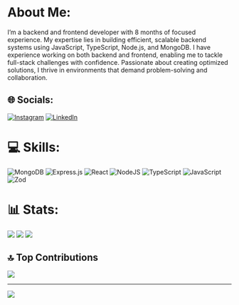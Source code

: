 # About Me:
I’m a backend and frontend developer with 8 months of focused experience. My expertise lies in building efficient, scalable backend systems using JavaScript, TypeScript, Node.js, and MongoDB. I have experience working on both backend and frontend, enabling me to tackle full-stack challenges with confidence. Passionate about creating optimized solutions, I thrive in environments that demand problem-solving and collaboration.


## 🌐 Socials:
[![Instagram](https://img.shields.io/badge/Instagram-%23E4405F.svg?logo=Instagram&logoColor=white)](https://instagram.com/yolge2.0) [![LinkedIn](https://img.shields.io/badge/LinkedIn-%230077B5.svg?logo=linkedin&logoColor=white)](https://linkedin.com/in/YolgeSanchez) 

# 💻 Skills:
![MongoDB](https://img.shields.io/badge/MongoDB-%234ea94b.svg?style=flat&logo=mongodb&logoColor=white) 
![Express.js](https://img.shields.io/badge/express.js-%23404d59.svg?style=flat&logo=express&logoColor=%2361DAFB) 
![React](https://img.shields.io/badge/react-%2320232a.svg?style=flat&logo=react&logoColor=%2361DAFB) 
![NodeJS](https://img.shields.io/badge/node.js-6DA55F?style=flat&logo=node.js&logoColor=white) 
![TypeScript](https://img.shields.io/badge/typescript-%23007ACC.svg?style=flat&logo=typescript&logoColor=white) 
![JavaScript](https://img.shields.io/badge/javascript-%23323330.svg?style=flat&logo=javascript&logoColor=%23F7DF1E) 
![Zod](https://img.shields.io/badge/zod-%233068b7.svg?style=flat&logo=zod&logoColor=white)

# 📊 Stats:
![](https://github-readme-stats.vercel.app/api?username=YolgeSanchez&theme=react&hide_border=true&include_all_commits=false&count_private=true)
![](https://github-readme-streak-stats.herokuapp.com/?user=YolgeSanchez&theme=react&hide_border=true)
     ![](https://github-readme-stats.vercel.app/api/top-langs/?username=YolgeSanchez&theme=react&hide_border=true&include_all_commits=false&count_private=false&layout=compact)

## 🔝 Top Contributions
![](https://github-contributor-stats.vercel.app/api?username=YolgeSanchez&limit=5&theme=react&combine_all_yearly_contributions=true)

---

[![](https://visitcount.itsvg.in/api?id=YolgeSanchez&icon=8&color=0)](https://visitcount.itsvg.in)

<!-- Proudly created with GPRM ( https://gprm.itsvg.in ) -->
